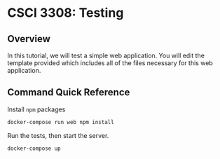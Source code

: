 # CSCI 3308: Testing

## Overview

In this tutorial, we will test a simple web application. You will edit the template provided which includes all of the files necessary for this web application. 

## Command Quick Reference
Install `npm` packages
```bash
docker-compose run web npm install
```

Run the tests, then start the server.
```bash
docker-compose up
```
